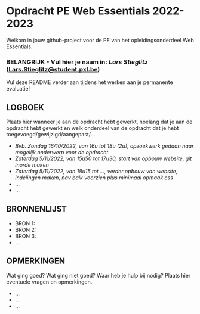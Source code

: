 # Opdracht PE Web Essentials 2022-2023

Welkom in jouw github-project voor de PE van het opleidingsonderdeel Web Essentials.

### BELANGRIJK - Vul hier je naam in: _Lars_ _Stieglitz_ (Lars.Stieglitz@student.pxl.be)
Vul deze README verder aan tijdens het werken aan je permanente evaluatie!

## LOGBOEK
Plaats hier wanneer je aan de opdracht hebt gewerkt, hoelang dat je aan de opdracht hebt gewerkt en welk onderdeel van de opdracht dat je hebt toegevoegd/gewijzigd/aangepast/...

* <i>Bvb. Zondag 16/10/2022, van 16u tot 18u (2u), opzoekwerk gedaan naar mogelijk onderwerp voor de opdracht.</i>
* <i>Zaterdag 5/11/2022, van 15u50 tot 17u30, start van opbouw website, git inorde maken</i>
* <i>Zaterdag 5/11/2022, van 18u15 tot ..., verder opbouw van website, indelingen maken, nav balk voorzien plus minimaal opmaak css</i>
* ...
* ...

## BRONNENLIJST
* BRON 1:
* BRON 2:
* BRON 3:
* ...

## OPMERKINGEN
Wat ging goed? Wat ging niet goed? Waar heb je hulp bij nodig? Plaats hier eventuele vragen en opmerkingen.
* ...
* ...
* ...